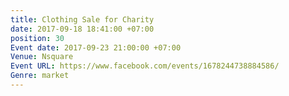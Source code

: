 ```yaml
---
title: Clothing Sale for Charity
date: 2017-09-18 18:41:00 +07:00
position: 30
Event date: 2017-09-23 21:00:00 +07:00
Venue: Nsquare
Event URL: https://www.facebook.com/events/1678244738884586/
Genre: market
---
```


